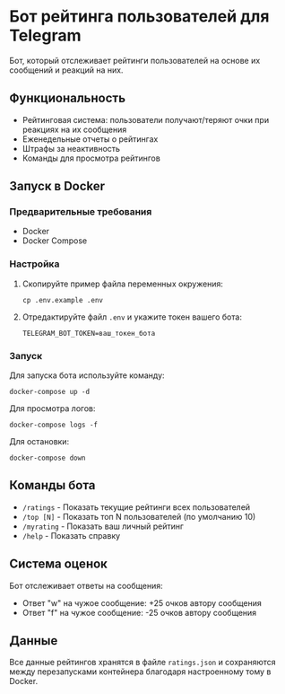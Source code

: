 # Бот рейтинга пользователей для Telegram

Бот, который отслеживает рейтинги пользователей на основе их сообщений и реакций на них.

## Функциональность

- Рейтинговая система: пользователи получают/теряют очки при реакциях на их сообщения
- Еженедельные отчеты о рейтингах
- Штрафы за неактивность
- Команды для просмотра рейтингов

## Запуск в Docker

### Предварительные требования
- Docker
- Docker Compose

### Настройка

1. Скопируйте пример файла переменных окружения:
   ```
   cp .env.example .env
   ```

2. Отредактируйте файл `.env` и укажите токен вашего бота:
   ```
   TELEGRAM_BOT_TOKEN=ваш_токен_бота
   ```

### Запуск

Для запуска бота используйте команду:

```
docker-compose up -d
```

Для просмотра логов:

```
docker-compose logs -f
```

Для остановки:

```
docker-compose down
```

## Команды бота

- `/ratings` - Показать текущие рейтинги всех пользователей
- `/top [N]` - Показать топ N пользователей (по умолчанию 10)
- `/myrating` - Показать ваш личный рейтинг
- `/help` - Показать справку

## Система оценок

Бот отслеживает ответы на сообщения:
- Ответ "w" на чужое сообщение: +25 очков автору сообщения
- Ответ "f" на чужое сообщение: -25 очков автору сообщения

## Данные

Все данные рейтингов хранятся в файле `ratings.json` и сохраняются между перезапусками контейнера благодаря настроенному тому в Docker. 